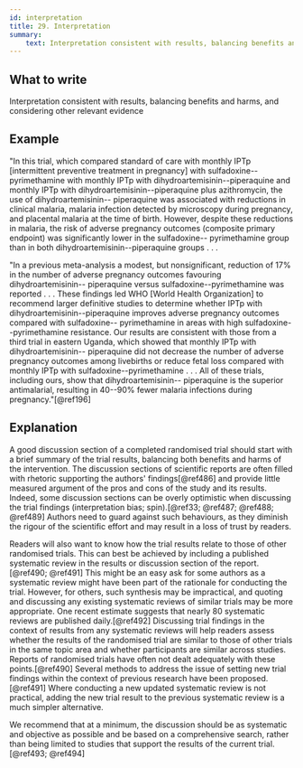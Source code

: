 ```yaml
---
id: interpretation
title: 29. Interpretation
summary:
    text: Interpretation consistent with results, balancing benefits and harms, and considering other relevant evidence.
---
```


## What to write

Interpretation consistent with results, balancing benefits and harms, and considering other relevant evidence

## Example

"In this trial, which compared standard of care with monthly IPTp
\[intermittent preventive treatment in pregnancy\] with
sulfadoxine--pyrimethamine with monthly IPTp with
dihydroartemisinin--piperaquine and monthly IPTp with
dihydroartemisinin--piperaquine plus azithromycin, the use of
dihydroartemisinin-- piperaquine was associated with reductions in
clinical malaria, malaria infection detected by microscopy during
pregnancy, and placental malaria at the time of birth. However, despite
these reductions in malaria, the risk of adverse pregnancy outcomes
(composite primary endpoint) was significantly lower in the
sulfadoxine-- pyrimethamine group than in both
dihydroartemisinin--piperaquine groups . . .

"In a previous meta-analysis a modest, but nonsignificant, reduction of
17% in the number of adverse pregnancy outcomes favouring
dihydroartemisinin-- piperaquine versus sulfadoxine--pyrimethamine was
reported . . . These findings led WHO \[World Health Organization\] to
recommend larger definitive studies to determine whether IPTp with
dihydroartemisinin--piperaquine improves adverse pregnancy outcomes
compared with sulfadoxine-- pyrimethamine in areas with high
sulfadoxine--pyrimethamine resistance. Our results are consistent with
those from a third trial in eastern Uganda, which showed that monthly
IPTp with dihydroartemisinin-- piperaquine did not decrease the number
of adverse pregnancy outcomes among livebirths or reduce fetal loss
compared with monthly IPTp with sulfadoxine--pyrimethamine . . . All of
these trials, including ours, show that dihydroartemisinin-- piperaquine
is the superior antimalarial, resulting in 40--90% fewer malaria
infections during pregnancy."[@ref196]

## Explanation

A good discussion section of a completed randomised trial should start
with a brief summary of the trial results, balancing both benefits and
harms of the intervention. The discussion sections of scientific reports
are often filled with rhetoric supporting the authors' findings[@ref486]
and provide little measured argument of the pros and cons of the study
and its results. Indeed, some discussion sections can be overly
optimistic when discussing the trial findings (interpretation bias;
spin).[@ref33; @ref487; @ref488; @ref489] Authors need to guard
against such behaviours, as they diminish the rigour of the scientific
effort and may result in a loss of trust by readers.

Readers will also want to know how the trial results relate to those of
other randomised trials. This can best be achieved by including a
published systematic review in the results or discussion section of the
report.[@ref490; @ref491] This might be an easy ask for some authors as
a systematic review might have been part of the rationale for conducting
the trial. However, for others, such synthesis may be impractical, and
quoting and discussing any existing systematic reviews of similar trials
may be more appropriate. One recent estimate suggests that nearly 80
systematic reviews are published daily.[@ref492] Discussing trial
findings in the context of results from any systematic reviews will help
readers assess whether the results of the randomised trial are similar
to those of other trials in the same topic area and whether participants
are similar across studies. Reports of randomised trials have often not
dealt adequately with these points.[@ref490] Several methods to address
the issue of setting new trial findings within the context of previous
research have been proposed.[@ref491] Where conducting a new updated
systematic review is not practical, adding the new trial result to the
previous systematic review is a much simpler alternative.

We recommend that at a minimum, the discussion should be as systematic
and objective as possible and be based on a comprehensive search, rather
than being limited to studies that support the results of the current
trial.[@ref493; @ref494]
